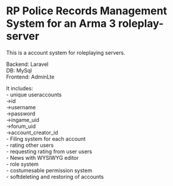 # RP Police Records Management System for an Arma 3 roleplay-server<br>

This is a account system for roleplaying servers.<br>

Backend: Laravel<br>
DB: MySql<br>
Frontend: AdminLte<br>

It includes:<br>
    - unique useraccounts <br>
        ->id<br>
        ->username<br>
        ->password<br>
        ->ingame_uid<br>
        ->forum_uid<br>
        ->account_creator_id<br>
    - Filing system for each account<br>
    - rating other users<br>
    - requesting rating from user users<br>
    - News with WYSIWYG editor<br>
    - role system<br>
    - costumesable permission system<br>
    - softdeleting and restoring of accounts<br>
